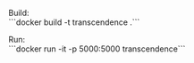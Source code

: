 <p>Build:<br>
```docker build -t transcendence .```</p>
<p>Run:<br>
```docker run -it -p 5000:5000 transcendence```</p>
